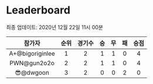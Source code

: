 # Leaderboard
최종 업데이트: 2020년 12월 22일 11시 00분




| 참가자 | 순위 | 경기수 | 승 | 무 | 패 | 승점 |
|:---:|:---:|:---:|:---:|:---:|:---:|:---:|
| A+@bigoriginlee | 1 | 2 | 1 | 1 | 0 | 4 |
| PWN@gun2o2o | 2 | 2 | 1 | 1 | 0 | 4 |
| 😎@dwgoon | 3 | 2 | 0 | 0 | 2 | 0 |
